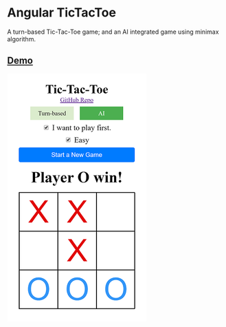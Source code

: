 # Angular TicTacToe

A turn-based Tic-Tac-Toe game; and an AI integrated game using minimax algorithm.

## [Demo](https://changhuixu.github.io/tic-tac-toe/)

![board](./board.png)
